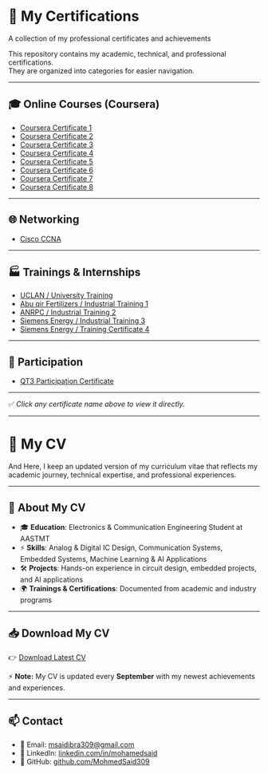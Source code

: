 # 📜 My Certifications
A collection of my professional certificates and achievements

This repository contains my academic, technical, and professional certifications.  
They are organized into categories for easier navigation.  

---

## 🎓 Online Courses (Coursera)
- [Coursera Certificate 1](Coursera%201B3ZH1PJRLEG.pdf)
- [Coursera Certificate 2](Coursera%201LQ9N188SWWE.pdf)
- [Coursera Certificate 3](Coursera%2035X61ZISEA82.pdf)
- [Coursera Certificate 4](Coursera%20A3633JDV42HK%20(2).pdf)
- [Coursera Certificate 5](Coursera%20CUSVSXVBSIWA.pdf)
- [Coursera Certificate 6](Coursera%20IVO8AID8S9QC_copy.pdf)
- [Coursera Certificate 7](Coursera%20IZDX1IUCX2VH.pdf)
- [Coursera Certificate 8](Coursera%20ZWMGN78SAM44.pdf)

---

## 🌐 Networking
- [Cisco CCNA](DOC-20250816-WA0007..pdf)

---

## 🏭 Trainings & Internships
- [UCLAN / University Training](DOC-20250816-WA0006..pdf)  
- [Abu qir Fertilizers / Industrial Training 1](DOC-20250816-WA0008..pdf)  
- [ANRPC / Industrial Training 2](DOC-20250816-WA0025..pdf)  
- [Siemens Energy / Industrial Training 3](DOC-20250816-WA0009..pdf)  
- [Siemens Energy / Training Certificate 4](CamScanner%2008-29-2025%2017.57.pdf)  

---

## 📑 Participation
- [QT3 Participation Certificate](QT3_Participation_Certificate.pdf)  

---

✅ *Click any certificate name above to view it directly.*


---

# 📄 My CV  

And Here, I keep an updated version of my curriculum vitae that reflects my academic journey, technical expertise, and professional experiences.  

---

## 🔹 About My CV  
- 🎓 **Education**: Electronics & Communication Engineering Student at AASTMT  
- ⚡ **Skills**: Analog & Digital IC Design, Communication Systems, Embedded Systems, Machine Learning & AI Applications  
- 🛠 **Projects**: Hands-on experience in circuit design, embedded projects, and AI applications  
- 🌍 **Trainings & Certifications**: Documented from academic and industry programs  

---

## 📥 Download My CV  
👉 [Download Latest CV](./Mohamed_Said_CV.pdf)  

⚡ **Note:** My CV is updated every **September** with my newest achievements and experiences.  

---

## 📫 Contact  
- 📧 Email: msaidibra309@gmail.com
- 💼 LinkedIn: [linkedin.com/in/mohamedsaid](https://www.linkedin.com/in/mohamed-said-714687258?utm_source=share&utm_campaign=share_via&utm_content=profile&utm_medium=android_app)  
- 🐙 GitHub: [github.com/MohmedSaid309](https://github.com/MohmedSaid309)
